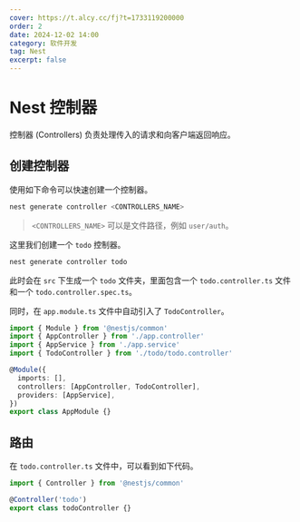 ```yaml
---
cover: https://t.alcy.cc/fj?t=1733119200000
order: 2
date: 2024-12-02 14:00
category: 软件开发
tag: Nest
excerpt: false
---
```


# Nest 控制器

控制器 (Controllers) 负责处理传入的请求和向客户端返回响应。

## 创建控制器

使用如下命令可以快速创建一个控制器。

```sh
nest generate controller <CONTROLLERS_NAME>
```

> `<CONTROLLERS_NAME>` 可以是文件路径，例如 `user/auth`。

这里我们创建一个 `todo` 控制器。

```sh
nest generate controller todo
```

此时会在 `src` 下生成一个 `todo` 文件夹，里面包含一个 `todo.controller.ts` 文件和一个 `todo.controller.spec.ts`。

同时，在 `app.module.ts` 文件中自动引入了 `TodoController`。

```TypeScript
import { Module } from '@nestjs/common'
import { AppController } from './app.controller'
import { AppService } from './app.service'
import { TodoController } from './todo/todo.controller'

@Module({
  imports: [],
  controllers: [AppController, TodoController],
  providers: [AppService],
})
export class AppModule {}
```

## 路由

在 `todo.controller.ts` 文件中，可以看到如下代码。

```TypeScript
import { Controller } from '@nestjs/common'

@Controller('todo')
export class todoController {}
```

